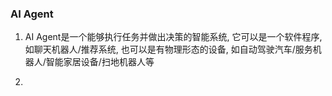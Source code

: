 ### AI Agent

1. AI Agent是一个能够执行任务并做出决策的智能系统, 它可以是一个软件程序, 如聊天机器人/推荐系统,
也可以是有物理形态的设备, 如自动驾驶汽车/服务机器人/智能家居设备/扫地机器人等

2. 


